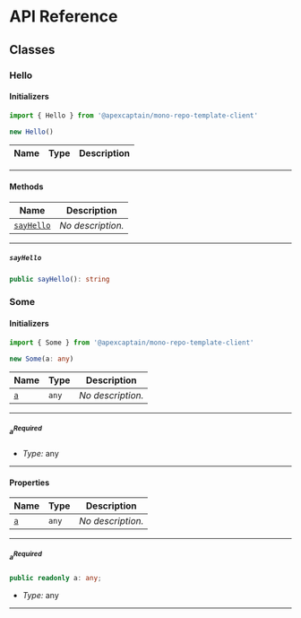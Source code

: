 # API Reference <a name="API Reference" id="api-reference"></a>



## Classes <a name="Classes" id="Classes"></a>

### Hello <a name="Hello" id="@apexcaptain/mono-repo-template-client.Hello"></a>

#### Initializers <a name="Initializers" id="@apexcaptain/mono-repo-template-client.Hello.Initializer"></a>

```typescript
import { Hello } from '@apexcaptain/mono-repo-template-client'

new Hello()
```

| **Name** | **Type** | **Description** |
| --- | --- | --- |

---

#### Methods <a name="Methods" id="Methods"></a>

| **Name** | **Description** |
| --- | --- |
| <code><a href="#@apexcaptain/mono-repo-template-client.Hello.sayHello">sayHello</a></code> | *No description.* |

---

##### `sayHello` <a name="sayHello" id="@apexcaptain/mono-repo-template-client.Hello.sayHello"></a>

```typescript
public sayHello(): string
```




### Some <a name="Some" id="@apexcaptain/mono-repo-template-client.Some"></a>

#### Initializers <a name="Initializers" id="@apexcaptain/mono-repo-template-client.Some.Initializer"></a>

```typescript
import { Some } from '@apexcaptain/mono-repo-template-client'

new Some(a: any)
```

| **Name** | **Type** | **Description** |
| --- | --- | --- |
| <code><a href="#@apexcaptain/mono-repo-template-client.Some.Initializer.parameter.a">a</a></code> | <code>any</code> | *No description.* |

---

##### `a`<sup>Required</sup> <a name="a" id="@apexcaptain/mono-repo-template-client.Some.Initializer.parameter.a"></a>

- *Type:* any

---



#### Properties <a name="Properties" id="Properties"></a>

| **Name** | **Type** | **Description** |
| --- | --- | --- |
| <code><a href="#@apexcaptain/mono-repo-template-client.Some.property.a">a</a></code> | <code>any</code> | *No description.* |

---

##### `a`<sup>Required</sup> <a name="a" id="@apexcaptain/mono-repo-template-client.Some.property.a"></a>

```typescript
public readonly a: any;
```

- *Type:* any

---



